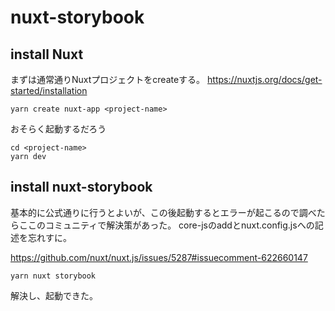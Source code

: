 # nuxt-storybook

## install Nuxt

まずは通常通りNuxtプロジェクトをcreateする。
https://nuxtjs.org/docs/get-started/installation

```
yarn create nuxt-app <project-name>
```
おそらく起動するだろう

```
cd <project-name>
yarn dev
```

## install nuxt-storybook

基本的に公式通りに行うとよいが、この後起動するとエラーが起こるので調べたらここのコミュニティで解決策があった。
core-jsのaddとnuxt.config.jsへの記述を忘れすに。

https://github.com/nuxt/nuxt.js/issues/5287#issuecomment-622660147

```
yarn nuxt storybook
```

解決し、起動できた。

